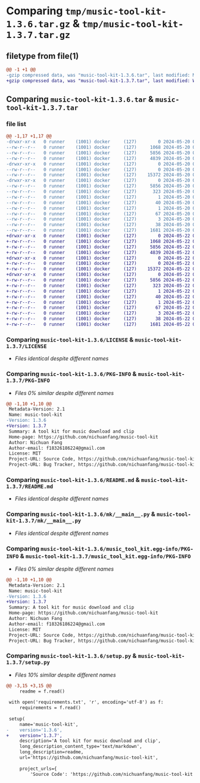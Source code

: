 # Comparing `tmp/music-tool-kit-1.3.6.tar.gz` & `tmp/music-tool-kit-1.3.7.tar.gz`

## filetype from file(1)

```diff
@@ -1 +1 @@
-gzip compressed data, was "music-tool-kit-1.3.6.tar", last modified: Mon May 20 05:57:25 2024, max compression
+gzip compressed data, was "music-tool-kit-1.3.7.tar", last modified: Wed May 22 07:59:35 2024, max compression
```

## Comparing `music-tool-kit-1.3.6.tar` & `music-tool-kit-1.3.7.tar`

### file list

```diff
@@ -1,17 +1,17 @@
-drwxr-xr-x   0 runner    (1001) docker     (127)        0 2024-05-20 05:57:25.819848 music-tool-kit-1.3.6/
--rw-r--r--   0 runner    (1001) docker     (127)     1068 2024-05-20 05:57:07.000000 music-tool-kit-1.3.6/LICENSE
--rw-r--r--   0 runner    (1001) docker     (127)     5856 2024-05-20 05:57:25.819848 music-tool-kit-1.3.6/PKG-INFO
--rw-r--r--   0 runner    (1001) docker     (127)     4839 2024-05-20 05:57:07.000000 music-tool-kit-1.3.6/README.md
-drwxr-xr-x   0 runner    (1001) docker     (127)        0 2024-05-20 05:57:25.819848 music-tool-kit-1.3.6/mk/
--rw-r--r--   0 runner    (1001) docker     (127)        0 2024-05-20 05:57:07.000000 music-tool-kit-1.3.6/mk/__init__.py
--rw-r--r--   0 runner    (1001) docker     (127)    15372 2024-05-20 05:57:07.000000 music-tool-kit-1.3.6/mk/__main__.py
-drwxr-xr-x   0 runner    (1001) docker     (127)        0 2024-05-20 05:57:25.819848 music-tool-kit-1.3.6/music_tool_kit.egg-info/
--rw-r--r--   0 runner    (1001) docker     (127)     5856 2024-05-20 05:57:25.000000 music-tool-kit-1.3.6/music_tool_kit.egg-info/PKG-INFO
--rw-r--r--   0 runner    (1001) docker     (127)      323 2024-05-20 05:57:25.000000 music-tool-kit-1.3.6/music_tool_kit.egg-info/SOURCES.txt
--rw-r--r--   0 runner    (1001) docker     (127)        1 2024-05-20 05:57:25.000000 music-tool-kit-1.3.6/music_tool_kit.egg-info/dependency_links.txt
--rw-r--r--   0 runner    (1001) docker     (127)       40 2024-05-20 05:57:25.000000 music-tool-kit-1.3.6/music_tool_kit.egg-info/entry_points.txt
--rw-r--r--   0 runner    (1001) docker     (127)        1 2024-05-20 05:57:25.000000 music-tool-kit-1.3.6/music_tool_kit.egg-info/not-zip-safe
--rw-r--r--   0 runner    (1001) docker     (127)       67 2024-05-20 05:57:25.000000 music-tool-kit-1.3.6/music_tool_kit.egg-info/requires.txt
--rw-r--r--   0 runner    (1001) docker     (127)        3 2024-05-20 05:57:25.000000 music-tool-kit-1.3.6/music_tool_kit.egg-info/top_level.txt
--rw-r--r--   0 runner    (1001) docker     (127)       38 2024-05-20 05:57:25.819848 music-tool-kit-1.3.6/setup.cfg
--rw-r--r--   0 runner    (1001) docker     (127)     1681 2024-05-20 05:57:07.000000 music-tool-kit-1.3.6/setup.py
+drwxr-xr-x   0 runner    (1001) docker     (127)        0 2024-05-22 07:59:35.916125 music-tool-kit-1.3.7/
+-rw-r--r--   0 runner    (1001) docker     (127)     1068 2024-05-22 07:59:15.000000 music-tool-kit-1.3.7/LICENSE
+-rw-r--r--   0 runner    (1001) docker     (127)     5856 2024-05-22 07:59:35.916125 music-tool-kit-1.3.7/PKG-INFO
+-rw-r--r--   0 runner    (1001) docker     (127)     4839 2024-05-22 07:59:15.000000 music-tool-kit-1.3.7/README.md
+drwxr-xr-x   0 runner    (1001) docker     (127)        0 2024-05-22 07:59:35.916125 music-tool-kit-1.3.7/mk/
+-rw-r--r--   0 runner    (1001) docker     (127)        0 2024-05-22 07:59:15.000000 music-tool-kit-1.3.7/mk/__init__.py
+-rw-r--r--   0 runner    (1001) docker     (127)    15372 2024-05-22 07:59:15.000000 music-tool-kit-1.3.7/mk/__main__.py
+drwxr-xr-x   0 runner    (1001) docker     (127)        0 2024-05-22 07:59:35.916125 music-tool-kit-1.3.7/music_tool_kit.egg-info/
+-rw-r--r--   0 runner    (1001) docker     (127)     5856 2024-05-22 07:59:35.000000 music-tool-kit-1.3.7/music_tool_kit.egg-info/PKG-INFO
+-rw-r--r--   0 runner    (1001) docker     (127)      323 2024-05-22 07:59:35.000000 music-tool-kit-1.3.7/music_tool_kit.egg-info/SOURCES.txt
+-rw-r--r--   0 runner    (1001) docker     (127)        1 2024-05-22 07:59:35.000000 music-tool-kit-1.3.7/music_tool_kit.egg-info/dependency_links.txt
+-rw-r--r--   0 runner    (1001) docker     (127)       40 2024-05-22 07:59:35.000000 music-tool-kit-1.3.7/music_tool_kit.egg-info/entry_points.txt
+-rw-r--r--   0 runner    (1001) docker     (127)        1 2024-05-22 07:59:35.000000 music-tool-kit-1.3.7/music_tool_kit.egg-info/not-zip-safe
+-rw-r--r--   0 runner    (1001) docker     (127)       67 2024-05-22 07:59:35.000000 music-tool-kit-1.3.7/music_tool_kit.egg-info/requires.txt
+-rw-r--r--   0 runner    (1001) docker     (127)        3 2024-05-22 07:59:35.000000 music-tool-kit-1.3.7/music_tool_kit.egg-info/top_level.txt
+-rw-r--r--   0 runner    (1001) docker     (127)       38 2024-05-22 07:59:35.916125 music-tool-kit-1.3.7/setup.cfg
+-rw-r--r--   0 runner    (1001) docker     (127)     1681 2024-05-22 07:59:15.000000 music-tool-kit-1.3.7/setup.py
```

### Comparing `music-tool-kit-1.3.6/LICENSE` & `music-tool-kit-1.3.7/LICENSE`

 * *Files identical despite different names*

### Comparing `music-tool-kit-1.3.6/PKG-INFO` & `music-tool-kit-1.3.7/PKG-INFO`

 * *Files 0% similar despite different names*

```diff
@@ -1,10 +1,10 @@
 Metadata-Version: 2.1
 Name: music-tool-kit
-Version: 1.3.6
+Version: 1.3.7
 Summary: A tool kit for music download and clip
 Home-page: https://github.com/nichuanfang/music-tool-kit
 Author: Nichuan Fang
 Author-email: f18326186224@gmail.com
 License: MIT
 Project-URL: Source Code, https://github.com/nichuanfang/music-tool-kit
 Project-URL: Bug Tracker, https://github.com/nichuanfang/music-tool-kit/issues
```

### Comparing `music-tool-kit-1.3.6/README.md` & `music-tool-kit-1.3.7/README.md`

 * *Files identical despite different names*

### Comparing `music-tool-kit-1.3.6/mk/__main__.py` & `music-tool-kit-1.3.7/mk/__main__.py`

 * *Files identical despite different names*

### Comparing `music-tool-kit-1.3.6/music_tool_kit.egg-info/PKG-INFO` & `music-tool-kit-1.3.7/music_tool_kit.egg-info/PKG-INFO`

 * *Files 0% similar despite different names*

```diff
@@ -1,10 +1,10 @@
 Metadata-Version: 2.1
 Name: music-tool-kit
-Version: 1.3.6
+Version: 1.3.7
 Summary: A tool kit for music download and clip
 Home-page: https://github.com/nichuanfang/music-tool-kit
 Author: Nichuan Fang
 Author-email: f18326186224@gmail.com
 License: MIT
 Project-URL: Source Code, https://github.com/nichuanfang/music-tool-kit
 Project-URL: Bug Tracker, https://github.com/nichuanfang/music-tool-kit/issues
```

### Comparing `music-tool-kit-1.3.6/setup.py` & `music-tool-kit-1.3.7/setup.py`

 * *Files 10% similar despite different names*

```diff
@@ -3,15 +3,15 @@
     readme = f.read()
 
 with open('requirements.txt', 'r', encoding='utf-8') as f:
     requirements = f.read()
 
 setup(
     name='music-tool-kit',
-    version='1.3.6',
+    version='1.3.7',
     description='A tool kit for music download and clip',
     long_description_content_type='text/markdown',
     long_description=readme,
     url='https://github.com/nichuanfang/music-tool-kit',
 
     project_urls={
         'Source Code': 'https://github.com/nichuanfang/music-tool-kit',
```

